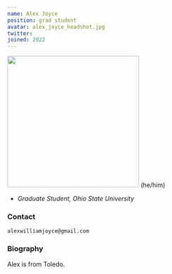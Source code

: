 ```yaml
---
name: Alex Joyce
position: grad student
avatar: alex_joyce_headshot.jpg
twitter: 
joined: 2022
---
```


<img width="300" src="{{site.baseurl}}/images/people/{{page.avatar}}" data-action="zoom">
(he/him)

- _Graduate Student, Ohio State University_<br>


### Contact

<i class="fa fa-envelope-o"></i> `alexwilliamjoyce@gmail.com`

### Biography

Alex is from Toledo. 
